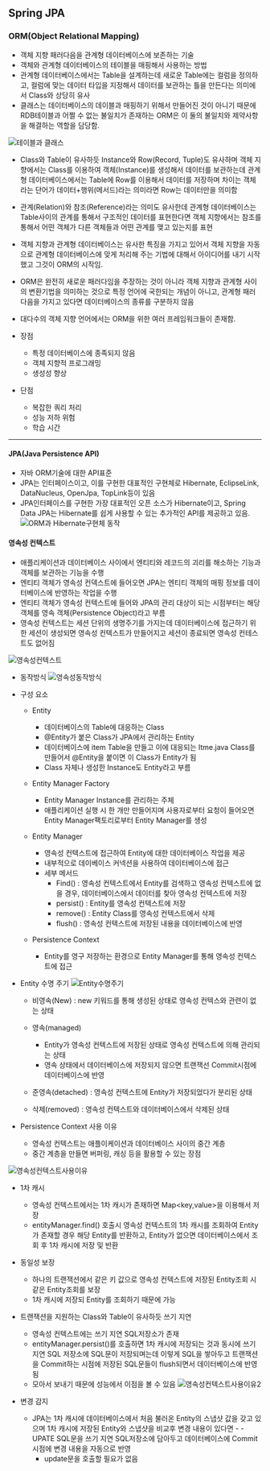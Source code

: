 ## Spring JPA
### ORM(Object Relational Mapping)
  - 객체 지향 패러다음을 관계형 데이터베이스에 보존하는 기술
  - 객체와 관계형 데이터베이스의 테이블을 매핑해서 사용하는 방법
  - 관계형 데이터베이스에서는 Table을 설계하는데 새로운 Table에는 컬럼을 정의하고, 컬럼에 맞는 데이터 타입을 지정해서 데이터를 보관하는 틀을 만든다는 의미에서 Class와 상당히 유사
  - 클래스는 데이터베이스의 데이블과 매핑하기 위해서 만들어진 것이 아니기 때문에 RDB테이블과 어쩔 수 없는 불일치가 존재하는 ORM은 이 둘의 불일치와 제약사항을 해결하는 역할을 담당함. 

![테이블과 클래스](../ORM1.png)  

  - Class와 Table이 유사하듯 Instance와 Row(Record, Tuple)도 유사하며 객체 지향에서는 Class를 이용하여 객체(Instance)를 생성해서 데이터를 보관하는데 관계형 데이터베이스에서는 Table에 Row를 이용해서 데이터를 저장하며 차이는 객체 라는 단어가 데이터+행위(메서드)라는 의미라면 Row는 데이터만을 의미함
  - 관계(Relation)와 참조(Reference)라는 의미도 유사한데 관계형 데이터베이스는 Table사이의 관계를 통해서 구조적인 데이터를 표현한다면 객체 지향에서는 참조를 통해서 어떤 객체가 다른 객체들과 어떤 관계를 맺고 있는지를 표현
  - 객체 지향과 관계형 데이터베이스는 유사한 특징을 가지고 있어서 객체 지향을 자동으로 관계형 데이터베이스에 맞게 처리해 주는 기법에 대해서 아이디어를 내기 시작했고 그것이 ORM의 시작임.
  - ORM은 완전히 새로운 패러다임을 주장하는 것이 아니라 객체 지향과 관계형 사이의 변환기법을 의미하는 것으로 특정 언어에 국한되는 개념이 아니고, 관계형 패러다음을 가지고 있다면 데이터베이스의 종류를 구분하지 않음
  - 대다수의 객체 지향 언어에서는 ORM을 위한 여러 프레임워크들이 존재함. 
  
  - 장점
    - 특정 데이터베이스에 종족되지 않음
    - 객체 지향적 프로그래밍
    - 생성성 향상
     
  - 단점
    - 복잡한 쿼리 처리
    - 성능 저하 위험
    - 학습 시간

---
#### JPA(Java Persistence API)
  - 자바 ORM기술에 대한 API표준
  - JPA는 인터페이스이고, 이를 구현한 대표적인 구현체로 Hibernate, EclipseLink, DataNucleus, OpenJpa, TopLink등이 있음
  - JPA인터페이스를 구현한 가장 대표적인 오픈 소스가 Hibernate이고, Spring Data JPA는 Hibernate를 쉽게 사용할 수 있는 추가적인 API를 제공하고 있음. 
![ORM과 Hibernate구현체 동작](../JPA1.png)  

#### 영속성 컨텍스트
  - 애플리케이션과 데이터베이스 사이에서 엔티티와 레코드의 괴리를 해소하는 기능과 객체를 보관하는 기능을 수행
  - 엔티티 객체가 영속성 컨덱스트에 들어오면 JPA는 엔티티 객체의 매핑 정보를 데이터베이스에 반영하는 작업을 수행
  - 엔티티 객체가 영속성 컨텍스트에 들어와 JPA의 관리 대상이 되는 시점부터는 해당 객체를 영속 객체(Persistence Object)라고 부름
  - 영속성 컨텍스트는 세션 단위의 생명주기를 가지는데 데이터베이스에 접근하기 위한 세션이 생성되면 영속성 컨텍스트가 만들어지고 세션이 종료되면 영속성 컨테스트도 없어짐
  
![영속성컨텍스트](../영속성컨텍스트.png)

  - 동작방식
![영속성동작방식](../영속성동작방식.png)

  - 구성 요소
    - Entity
      - 데이터베이스의 Table에 대응하는 Class
      - @Entity가 붙은 Class가 JPA에서 관리하는 Entity
      - 데이터베이스에 item Table을 만들고 이에 대응되는 Itme.java Class를 만들어서 @Entity을 붙이면 이 Class가 Entity가 됨
      - Class 자체나 생성한 Instance도 Entity라고 부름
      
    - Entity Manager Factory
      - Entity Manager Instance를 관리하는 주체
      - 애플리케이션 실행 시 한 개만 만들어지며 사용자로부터 요청이 들어오면 Entity Manager팩토리로부터 Entity Manager를 생성
      
    - Entity Manager
      - 영속성 컨텍스트에 접근하여 Entity에 대한 데이터베이스 작업을 제공
      - 내부적으로 데이베이스 커넥션을 사용하여 데이터베이스에 접근
      - 세부 메서드
        - Find() : 영속성 컨텍스트에서 Entity를 검색하고 영속성 컨텍스트에 없을 경우, 데이터베이스에서 데이터를 찾아 영속성 컨텍스트에 저장
        - persist() : Entity를 영속성 컨텍스트에 저장
        - remove() : Entity Class를 영속성 컨텍스트에서 삭제
        - flush() : 영속성 컨텍스트에 저장된 내용을 데이터베이스에 반영
        
    - Persistence Context
      - Entity를 영구 저장하는 환경으로 Entity Manager를 통해 영속성 컨텍스트에 접근
      
  
  - Entity 수명 주기
![Entity수명주기](../Entity수명주기.png)
    - 비영속(New) : new 키워드를 통해 생성된 상태로 영속성 컨텍스와 관련이 없는 상태
    
    - 영속(managed)
      - Entity가 영속성 컨텍스트에 저장된 상태로 영속성 컨텍스트에 의해 관리되는 상태
      - 영속 상태에서 데이터베이스에 저장되지 않으면 트랜잭선 Commit시점에 데이터베이스에 반영

    - 준영속(detached) : 영속성 컨텍스트에 Entity가 저장되었다가 분리된 상태
    
    - 삭제(removed) : 영속성 컨텍스트와 데이터베이스에서 삭제된 상태 
    
    
- Persistence Context 사용 이유
    - 영속성 컨텍스트는 애플이케이션과 데이터베이스 사이의 중간 계층
    - 중간 계층을 만들면 버퍼링, 캐싱 등을 활용할 수 있는 장점
    
![영속성컨텍스트사용이유](../영속성컨텍스트사용이유.png)

  - 1차 캐시
      - 영속성 컨텍스트에서는 1차 캐시가 존재하면 Map<key,value>을 이용해서 저장
      - entityManager.find() 호출시 영속성 컨텍스트의 1차 캐시를 조회하여 Entity가 존재할 경우 해당 Entity를 반환하고, Entity가 없으면 데이터베이스에서 조회 후 1차 캐시에 저장 및 반환
  - 동일성 보장
      - 하나의 트랜잭션에서 같은 키 값으로 영속성 컨텍스트에 저장된 Entity조회 시 같은 Entity조회를 보장
      - 1차 캐시에 저장되 Entity를 조회하기 때문에 가능
    
  - 트랜잭션을 지원하는 Class와 Table이 유사하듯 쓰기 지연
      - 영속성 컨텍스트에는 쓰기 지연 SQL저장소가 존재
      - entityManager.persist()를 호출하면 1차 캐시에 저장되는 것과 동시에 쓰기지연 SQL 저장소에 SQL문이 저장되며는데 이렇게 SQL을 쌓아두고 트랜잭션을 Commit하는 시점에 저장된 SQL문들이 flush되면서 데이터베이스에 반영됨
      - 모아서 보내기 때문에 성능에서 이점을 볼 수 있음
![영속성컨텍스트사용이유2](../영속성컨텍스트사용이유2.png) 

  - 변경 감지
    - JPA는 1차 캐시에 데이터베이스에서 처음 불러온 Entity의 스냅샷 값을 갖고 있으며 1차 캐시에 저장된 Entity와 스냅샷을 비교후 변경 내용이 있다면 - - UPATE SQL문을 쓰기 지연 SQL저장소에 담아두고 데이터베이스에 Commit시점에 변경 내용을 자동으로 반영
      - update문을 호출할 필요가 없음   